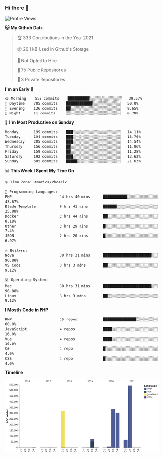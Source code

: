 ### Hi there 👋

<!--START_SECTION:waka-->
![Profile Views](http://img.shields.io/badge/Profile%20Views-0-blue)

**🐱 My Github Data** 

> 🏆 333 Contributions in the Year 2021
 > 
> 📦 20.1 kB Used in Github's Storage 
 > 
> 🚫 Not Opted to Hire
 > 
> 📜 76 Public Repositories 
 > 
> 🔑 3 Private Repositories  
 > 
**I'm an Early 🐤** 

```text
🌞 Morning    558 commits    ██████████░░░░░░░░░░░░░░░   39.57% 
🌆 Daytime    705 commits    ████████████░░░░░░░░░░░░░   50.0% 
🌃 Evening    136 commits    ██░░░░░░░░░░░░░░░░░░░░░░░   9.65% 
🌙 Night      11 commits     ░░░░░░░░░░░░░░░░░░░░░░░░░   0.78%

```
📅 **I'm Most Productive on Sunday** 

```text
Monday       199 commits    ███░░░░░░░░░░░░░░░░░░░░░░   14.11% 
Tuesday      194 commits    ███░░░░░░░░░░░░░░░░░░░░░░   13.76% 
Wednesday    205 commits    ███░░░░░░░░░░░░░░░░░░░░░░   14.54% 
Thursday     156 commits    ██░░░░░░░░░░░░░░░░░░░░░░░   11.06% 
Friday       159 commits    ██░░░░░░░░░░░░░░░░░░░░░░░   11.28% 
Saturday     192 commits    ███░░░░░░░░░░░░░░░░░░░░░░   13.62% 
Sunday       305 commits    █████░░░░░░░░░░░░░░░░░░░░   21.63%

```


📊 **This Week I Spent My Time On** 

```text
⌚︎ Time Zone: America/Phoenix

💬 Programming Languages: 
PHP                      14 hrs 40 mins      ███████████░░░░░░░░░░░░░░   43.67% 
Blade Template           8 hrs 41 mins       ██████░░░░░░░░░░░░░░░░░░░   25.88% 
Docker                   2 hrs 44 mins       ██░░░░░░░░░░░░░░░░░░░░░░░   8.18% 
Other                    2 hrs 29 mins       █░░░░░░░░░░░░░░░░░░░░░░░░   7.4% 
JSON                     2 hrs 20 mins       █░░░░░░░░░░░░░░░░░░░░░░░░   6.97%

🔥 Editors: 
Nova                     30 hrs 31 mins      ██████████████████████░░░   90.88% 
VS Code                  3 hrs 3 mins        ██░░░░░░░░░░░░░░░░░░░░░░░   9.12%

💻 Operating System: 
Mac                      30 hrs 31 mins      ██████████████████████░░░   90.88% 
Linux                    3 hrs 3 mins        ██░░░░░░░░░░░░░░░░░░░░░░░   9.12%

```

**I Mostly Code in PHP** 

```text
PHP                      15 repos            ███████████████░░░░░░░░░░   60.0% 
JavaScript               4 repos             ████░░░░░░░░░░░░░░░░░░░░░   16.0% 
Vue                      4 repos             ████░░░░░░░░░░░░░░░░░░░░░   16.0% 
C#                       1 repo              █░░░░░░░░░░░░░░░░░░░░░░░░   4.0% 
CSS                      1 repo              █░░░░░░░░░░░░░░░░░░░░░░░░   4.0%

```


**Timeline**

![Chart not found](https://raw.githubusercontent.com/mikebronner/mikebronner/master/charts/bar_graph.png) 


<!--END_SECTION:waka-->

<!--
**mikebronner/mikebronner** is a ✨ _special_ ✨ repository because its `README.md` (this file) appears on your GitHub profile.

Here are some ideas to get you started:

- 🔭 I’m currently working on ...
- 🌱 I’m currently learning ...
- 👯 I’m looking to collaborate on ...
- 🤔 I’m looking for help with ...
- 💬 Ask me about ...
- 📫 How to reach me: ...
- 😄 Pronouns: ...
- ⚡ Fun fact: ...
-->
